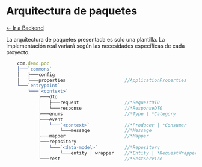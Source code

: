 # Arquitectura de paquetes

[← Ir a Backend](./../README.md)

La arquitectura de paquetes presentada es solo una plantilla. La implementación real variará según las necesidades
específicas de cada proyecto.

```javascript
    com.demo.poc
    │───`commons`
    │   ├───config
    │   └───properties                      //ApplicationProperties
    └───`entrypoint`
        └───`<context>`
            ├───dto
            │   ├───request                 //*RequestDTO
            │   └───response                //*ResponseDTO
            ├───enums                       //*Type | *Category
            ├───event
            │   └───`<context>`             //*Producer | *Consumer
            │       └───message             //*Message
            ├───mapper                      //*Mapper
            ├───repository
            │   └───`<data-model>`          //*Repository
            │       └───entity | wrapper    //*Entity | *RequestWrapper | *ResponseWrapper
            └───rest                        //*RestService
```
